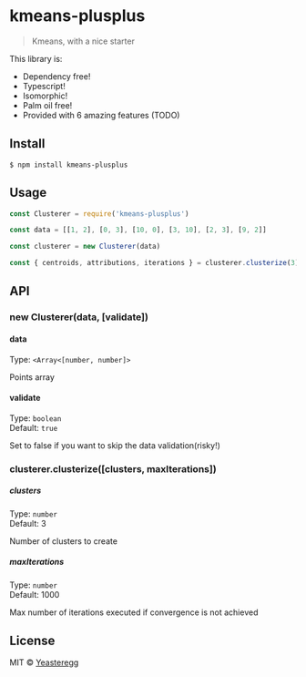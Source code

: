 # kmeans-plusplus

> Kmeans, with a nice starter

This library is:

- Dependency free!
- Typescript!
- Isomorphic!
- Palm oil free!
- Provided with 6 amazing features (TODO)

## Install

```
$ npm install kmeans-plusplus
```

## Usage

```js
const Clusterer = require('kmeans-plusplus')

const data = [[1, 2], [0, 3], [10, 0], [3, 10], [2, 3], [9, 2]]

const clusterer = new Clusterer(data)

const { centroids, attributions, iterations } = clusterer.clusterize(3)
```

## API

### new Clusterer(data, [validate])

#### data

Type: `<Array<[number, number]>`

Points array

#### validate

Type: `boolean`<br>
Default: `true`

Set to false if you want to skip the data validation(risky!)

### clusterer.clusterize([clusters, maxIterations])

##### clusters

Type: `number`<br>
Default: 3

Number of clusters to create

##### maxIterations

Type: `number`<br>
Default: 1000

Max number of iterations executed if convergence is not achieved

## License

MIT © [Yeasteregg](https://yegg.it)
